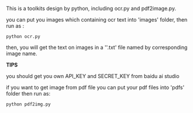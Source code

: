 This is a toolkits design by python, including ocr.py and pdf2image.py.

you can put you images which containing ocr text into 'images' folder, then run as :

```
python ocr.py
```

then, you will get the text on images in a ''.txt' file named by corresponding image name.

**TIPS**

you should get you own API_KEY and SECRET_KEY from baidu ai studio

if you want to get image from pdf file you can put your pdf files into 'pdfs'  folder then  run as:

```
python pdf2img.py
```

